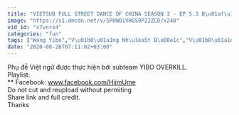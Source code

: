 ```yaml
---
title: "VIETSUB FULL STREET DANCE OF CHINA SEASON 3 - EP 5.3 B\u01af\u1edaC NH\u1ea2Y \u0110\u01af\u1edcNG PH\u1ed0 M\u00d9A 3"
image: "https://s1.dmcdn.net/v/SPUWO1VHGS9P22ZCD/x240"
vid_id: "x7vnrx4"
categories: "fun"
tags: ["Wang Yibo","V\u01b0\u01a1ng Nh\u1ea5t B\u00e1c","V\u01b0\u01a1ng Gia Nh\u0129"]
date: "2020-08-26T07:11:02+03:00"
---
```

Phụ đề Việt ngữ được thực hiện bởi subteam YIBO OVERKILL.  <br>Playlist:   <br>** Facebook: www.facebook.com/HiimUme  <br>Do not cut and reupload without permiting  <br>Share link and full credit.  <br>Thanks
